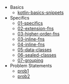 - Basics
	- [kotlin-basics-snippets](./basics/kotlin-basics-snippets.md)
- Specifics
	- [01-specifics](./specifics/01-specifics.md)
	- [02-extension-fns](./specifics/02-extension-fns.md)
	- [03-higher-order-fns](./specifics/03-higher-order-fns.md)
	- [03-inline-fns](./specifics/03-inline-fns.md)
	- [04-inline-fns](./specifics/04-inline-fns.md)
	- [05-data-classes](./specifics/05-data-classes.md)
	- [06-sealed-classes](./specifics/06-sealed-classes.md)
	- [07-grouping](./specifics/07-grouping.md)	
- Problem Statements
	- [prob1](./problem-statements/prob1.md)
	- [prob2](./problem-statements/prob2.md)
